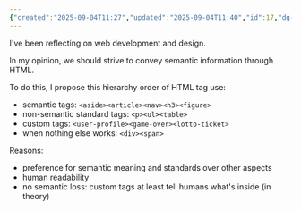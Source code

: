 ```yaml
---
{"created":"2025-09-04T11:27","updated":"2025-09-04T11:40","id":17,"dg-permalink":"17-html-meaning","dg-publish":true,"permalink":"/17-html-meaning/","dgPassFrontmatter":true,"noteIcon":"1"}
---
```


I've been reflecting on web development and design. 

In my opinion, we should strive to convey semantic information through HTML. 

To do this, I propose this hierarchy order of HTML tag use: 
- semantic tags: `<aside><article><nav><h3><figure>`
- non-semantic standard tags: `<p><ul><table>`
- custom tags: `<user-profile><game-over><lotto-ticket>`
- when nothing else works: `<div><span>`

Reasons: 
- preference for semantic meaning and standards over other aspects
- human readability 
- no semantic loss: custom tags at least tell humans what's inside (in theory)